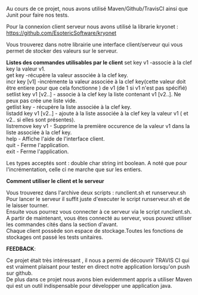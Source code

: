 Au cours de ce projet, nous avons utilisé Maven/Github/TravisCI ainsi que Junit pour faire nos tests.

Pour la connexion client serveur nous avons utilisé la librarie kryonet :
https://github.com/EsotericSoftware/kryonet

Vous trouverez dans notre librairie une interface client/serveur qui vous permet de stocker des valeurs sur le serveur.

**Listes des commandes utilisables par le client**
set key v1 -associe à la clef key la valeur v1.  
get key -récupère la valeur associée à la clef key.  
incr key [v1] -incrémente la valeur associée à la clef key(cette valeur doit être entiere pour que cela fonctionne ) de v1 (de 1 si v1 n'est pas spécifié)  
setlist key v1 [v2..] - associe à la clef key la liste contenant v1 [v2..]. Ne peux pas crée une liste vide.  
getlist key - récupère la liste associée à la clef key.  
listadd key v1 [v2..] - ajoute à la liste associée à la clef key la valeur v1 ( et v2.. si elles sont présentes).  
listremove key v1 - Supprime la première occurence de la valeur v1 dans la liste associée à la clef key.  
help - Affiche l'aide de l'interface client.  
quit - Ferme l'application.  
exit - Ferme l'application.  

Les types acceptés sont : double char string int boolean. A noté que pour l'incrémentation, celle ci ne marche que sur les entiers.

**Comment utiliser le client et le serveur** 

Vous trouverez dans l'archive deux scripts : runclient.sh et runserveur.sh  
Pour lancer le serveur il suffit juste d'executer le script runserveur.sh et de le laisser tourner.  
Ensuite vous pourrez vous connecter à ce serveur via le script runclient.sh.  
A partir de maintenant, vous êtes connecté au serveur, vous pouvez utiliser les commandes cités dans la section d'avant.  
Chaque client possède son espace de stockage.Toutes les fonctions de stockages ont passé les tests unitaires.


**FEEDBACK**:

Ce projet était très intéressant , il nous a permi de découvrir TRAVIS CI qui est vraiment plaisant pour tester en direct notre application lorsqu'on push sur github.   
De plus dans ce projet nous avons bien evidemment appris a utiliser Maven qui est un outil indispensable pour développer une application java.



